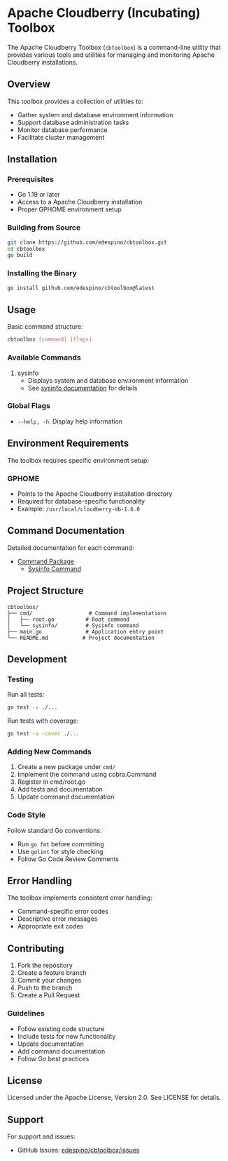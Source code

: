# Apache Cloudberry (Incubating) Toolbox

The Apache Cloudberry Toolbox (`cbtoolbox`) is a command-line utility that provides various tools and utilities for managing and monitoring Apache Cloudberry installations.

## Overview

This toolbox provides a collection of utilities to:
- Gather system and database environment information
- Support database administration tasks
- Monitor database performance
- Facilitate cluster management

## Installation

### Prerequisites
- Go 1.19 or later
- Access to a Apache Cloudberry installation
- Proper GPHOME environment setup

### Building from Source
```bash
git clone https://github.com/edespino/cbtoolbox.git
cd cbtoolbox
go build
```

### Installing the Binary
```bash
go install github.com/edespino/cbtoolbox@latest
```

## Usage

Basic command structure:
```bash
cbtoolbox [command] [flags]
```

### Available Commands

1. sysinfo
   - Displays system and database environment information
   - See [sysinfo documentation](./cmd/sysinfo/README.md) for details

### Global Flags
- `--help, -h`: Display help information

## Environment Requirements

The toolbox requires specific environment setup:

### GPHOME
- Points to the Apache Cloudberry installation directory
- Required for database-specific functionality
- Example: `/usr/local/cloudberry-db-1.6.0`

## Command Documentation

Detailed documentation for each command:
- [Command Package](./cmd/README.md)
  - [Sysinfo Command](./cmd/sysinfo/README.md)

## Project Structure

```
cbtoolbox/
├── cmd/                  # Command implementations
│   ├── root.go          # Root command
│   └── sysinfo/         # Sysinfo command
├── main.go              # Application entry point
└── README.md           # Project documentation
```

## Development

### Testing

Run all tests:
```bash
go test -v ./...
```

Run tests with coverage:
```bash
go test -v -cover ./...
```

### Adding New Commands

1. Create a new package under `cmd/`
2. Implement the command using cobra.Command
3. Register in cmd/root.go
4. Add tests and documentation
5. Update command documentation

### Code Style

Follow standard Go conventions:
- Run `go fmt` before committing
- Use `golint` for style checking
- Follow Go Code Review Comments

## Error Handling

The toolbox implements consistent error handling:
- Command-specific error codes
- Descriptive error messages
- Appropriate exit codes

## Contributing

1. Fork the repository
2. Create a feature branch
3. Commit your changes
4. Push to the branch
5. Create a Pull Request

### Guidelines
- Follow existing code structure
- Include tests for new functionality
- Update documentation
- Add command documentation
- Follow Go best practices

## License

Licensed under the Apache License, Version 2.0. See LICENSE for details.

## Support

For support and issues:
- GitHub Issues: [edespino/cbtoolbox/issues](https://github.com/edespino/cbtoolbox/issues)

